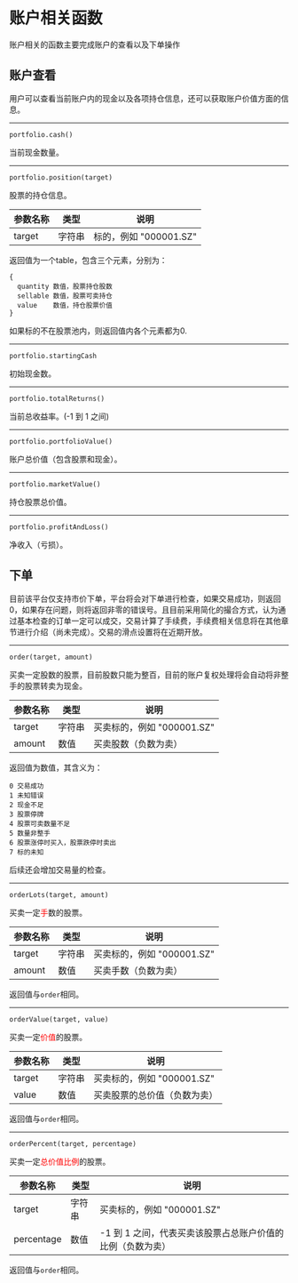 # 账户相关函数

账户相关的函数主要完成账户的查看以及下单操作

## 账户查看

用户可以查看当前账户内的现金以及各项持仓信息，还可以获取账户价值方面的信息。

------------
```
portfolio.cash()
```
当前现金数量。

---------------
```
portfolio.position(target)
```
股票的持仓信息。

| 参数名称 | 类型 | 说明 |
| ----   | --| -- |
|target| 字符串 | 标的，例如 "000001.SZ"|

返回值为一个table，包含三个元素，分别为：
```
{
  quantity 数值，股票持仓股数
  sellable 数值，股票可卖持仓
  value    数值，持仓股票价值
}
```
如果标的不在股票池内，则返回值内各个元素都为0.

----------
```
portfolio.startingCash
```
初始现金数。

-----------
```
portfolio.totalReturns()
```
当前总收益率。(-1 到 1 之间)

------------
```
portfolio.portfolioValue()
```
账户总价值（包含股票和现金）。

------------
```
portfolio.marketValue()
```
持仓股票总价值。

------------
```
portfolio.profitAndLoss()
```
净收入（亏损）。




## 下单

目前该平台仅支持市价下单，平台将会对下单进行检查，如果交易成功，则返回0，如果存在问题，则将返回非零的错误号。且目前采用简化的撮合方式，认为通过基本检查的订单一定可以成交，交易计算了手续费，手续费相关信息将在其他章节进行介绍（尚未完成）。交易的滑点设置将在近期开放。

----------
```
order(target, amount)
```
买卖一定股数的股票，目前股数只能为整百，目前的账户复权处理将会自动将非整手的股票转卖为现金。

| 参数名称 | 类型 | 说明 |
| ----   | --| -- |
|target| 字符串 | 买卖标的，例如 "000001.SZ"|
|amount| 数值 | 买卖股数（负数为卖） |

返回值为数值，其含义为：
```
0 交易成功
1 未知错误
2 现金不足
3 股票停牌
4 股票可卖数量不足
5 数量非整手
6 股票涨停时买入，股票跌停时卖出
7 标的未知
```
后续还会增加交易量的检查。

----------
```
orderLots(target, amount)
```
买卖一定<span style="color:red">手</span>数的股票。

| 参数名称 | 类型 | 说明 |
| ----   | --| -- |
|target| 字符串 | 买卖标的，例如 "000001.SZ"|
|amount| 数值 | 买卖手数（负数为卖） |

返回值与`order`相同。

------------
```
orderValue(target, value)
```
买卖一定<span style="color:red">价值</span>的股票。

| 参数名称 | 类型 | 说明 |
| ----   | --| -- |
|target| 字符串 | 买卖标的，例如 "000001.SZ"|
|value| 数值 | 买卖股票的总价值（负数为卖） |

返回值与`order`相同。

------------
```
orderPercent(target, percentage)
```
买卖一定<span style="color:red">总价值比例</span>的股票。

| 参数名称 | 类型 | 说明 |
| ----   | --| -- |
|target| 字符串 | 买卖标的，例如 "000001.SZ"|
|percentage| 数值 | -1 到 1 之间，代表买卖该股票占总账户价值的比例（负数为卖） |

返回值与`order`相同。
